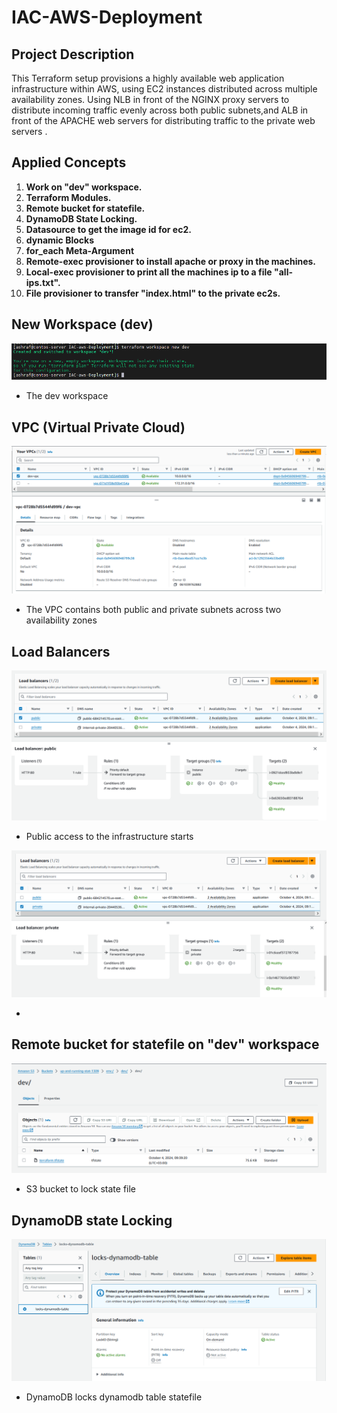 # IAC-AWS-Deployment


## Project Description

This Terraform setup provisions a highly available web application infrastructure within AWS, using EC2 instances distributed across multiple availability zones. Using NLB in front of the NGINX proxy servers to distribute incoming traffic evenly across both public subnets,and ALB in front of the APACHE web servers for distributing traffic to the private web servers . 


## Applied Concepts

1. **Work on "dev" workspace.**
2. **Terraform Modules.**
3. **Remote bucket for statefile.**
4. **DynamoDB State Locking.**
5. **Datasource to get the image id for ec2.**
6. **dynamic Blocks**
7. **for_each Meta-Argument**
8. **Remote-exec provisioner to install apache or proxy in the machines.**
9. **Local-exec provisioner to print all the machines ip to a file "all-ips.txt".**
10. **File provisioner to transfer "index.html" to the private ec2s.**


## New Workspace (dev)

![dev work space](assests/newdev1.png)


- The dev workspace 

## VPC (Virtual Private Cloud)

![VPC](assests/vpc.png)

 - The VPC contains both public and private subnets across two availability zones

## Load Balancers

![Public Loadbalancer](assests/publiclb.png)

- Public access to the infrastructure starts


![Private Loadbalancer](assests/privatelb.png)

- 

## Remote bucket for statefile on "dev" workspace

![S3 Bucket](assests/s3.png)

- S3 bucket to lock state file

## DynamoDB state Locking

![Dynamo DB](assests/dynamodb.png)

- DynamoDB locks dynamodb table statefile



